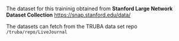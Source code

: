 
The dataset for this traininig obtained from **Stanford Large Network Dataset Collection**
https://snap.stanford.edu/data/

The datasets can fetch from the TRUBA data set repo `/truba/repo/LiveJournal`
